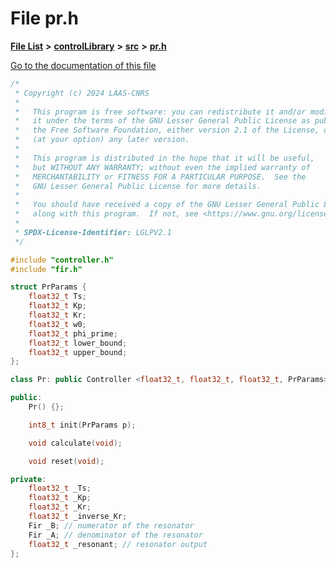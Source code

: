 

# File pr.h

[**File List**](files.md) **>** [**controlLibrary**](dir_78b365e62f248710669e9a6984210a4a.md) **>** [**src**](dir_0c7b11c8d6d0df41220cb8bbf1e252be.md) **>** [**pr.h**](pr_8h.md)

[Go to the documentation of this file](pr_8h.md)


```C++
/*
 * Copyright (c) 2024 LAAS-CNRS
 *
 *   This program is free software: you can redistribute it and/or modify
 *   it under the terms of the GNU Lesser General Public License as published by
 *   the Free Software Foundation, either version 2.1 of the License, or
 *   (at your option) any later version.
 *
 *   This program is distributed in the hope that it will be useful,
 *   but WITHOUT ANY WARRANTY; without even the implied warranty of
 *   MERCHANTABILITY or FITNESS FOR A PARTICULAR PURPOSE.  See the
 *   GNU Lesser General Public License for more details.
 *
 *   You should have received a copy of the GNU Lesser General Public License
 *   along with this program.  If not, see <https://www.gnu.org/licenses/>.
 *
 * SPDX-License-Identifier: LGLPV2.1
 */

#include "controller.h"
#include "fir.h"

struct PrParams {
    float32_t Ts;
    float32_t Kp;
    float32_t Kr;
    float32_t w0;
    float32_t phi_prime;
    float32_t lower_bound;
    float32_t upper_bound;
};

class Pr: public Controller <float32_t, float32_t, float32_t, PrParams> {

public:
    Pr() {};

    int8_t init(PrParams p);

    void calculate(void);

    void reset(void);

private:
    float32_t _Ts;
    float32_t _Kp;
    float32_t _Kr;
    float32_t _inverse_Kr;
    Fir _B; // numerator of the resonator
    Fir _A; // denominator of the resonator
    float32_t _resonant; // resonator output
};
```


